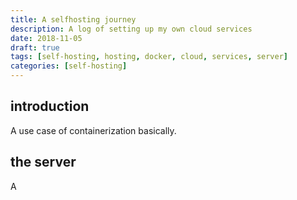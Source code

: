 ```yaml
---
title: A selfhosting journey
description: A log of setting up my own cloud services
date: 2018-11-05
draft: true
tags: [self-hosting, hosting, docker, cloud, services, server]
categories: [self-hosting]
---
```


## introduction

A use case of containerization basically.

## the server

A 



